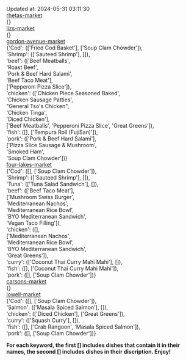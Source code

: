 Updated at: 2024-05-31 03:11:30  
[rhetas-market](https://wisc-housingdining.nutrislice.com/menu/rhetas-market/lunch/2024-05-31)  
{}  
[lizs-market](https://wisc-housingdining.nutrislice.com/menu/lizs-market/lunch/2024-05-31)  
{}  
[gordon-avenue-market](https://wisc-housingdining.nutrislice.com/menu/gordon-avenue-market/lunch/2024-05-31)  
{'Cod': (['Fried Cod Basket'], ['Soup Clam Chowder']),  
 'Shrimp': (['Sauteed Shrimp'], []),  
 'beef': (['Beef Meatballs',  
           'Roast Beef',  
           'Pork & Beef Hard Salami',  
           'Beef Taco Meat'],  
          ['Pepperoni Pizza Slice']),  
 'chicken': (['Chicken Piece Seasoned Baked',  
              'Chicken Sausage Patties',  
              "General Tso's Chicken",  
              'Chicken Tinga',  
              'Diced Chicken'],  
             ['Beef Meatballs', 'Pepperoni Pizza Slice', 'Great Greens']),  
 'fish': ([], ['Tempura Roll (FujiSan)']),  
 'pork': (['Pork & Beef Hard Salami'],  
          ['Pizza Slice Sausage & Mushroom',  
           'Smoked Ham',  
           'Soup Clam Chowder'])}  
[four-lakes-market](https://wisc-housingdining.nutrislice.com/menu/four-lakes-market/lunch/2024-05-31)  
{'Cod': ([], ['Soup Clam Chowder']),  
 'Shrimp': (['Sauteed Shrimp'], []),  
 'Tuna': (['Tuna Salad Sandwich'], []),  
 'beef': (['Beef Taco Meat'],  
          ['Mushroom Swiss Burger',  
           'Mediterranean Nachos',  
           'Mediterranean Rice Bowl',  
           'BYO Mediterranean Sandwich',  
           'Vegan Taco Filling']),  
 'chicken': ([],  
             ['Mediterranean Nachos',  
              'Mediterranean Rice Bowl',  
              'BYO Mediterranean Sandwich',  
              'Great Greens']),  
 'curry': (['Coconut Thai Curry Mahi Mahi'], []),  
 'fish': ([], ['Coconut Thai Curry Mahi Mahi']),  
 'pork': ([], ['Soup Clam Chowder'])}  
[carsons-market](https://wisc-housingdining.nutrislice.com/menu/carsons-market/lunch/2024-05-31)  
{}  
[lowell-market](https://wisc-housingdining.nutrislice.com/menu/lowell-market/lunch/2024-05-31)  
{'Cod': ([], ['Soup Clam Chowder']),  
 'Salmon': (['Masala Spiced Salmon'], []),  
 'chicken': (['Diced Chicken'], ['Great Greens']),  
 'curry': (['Squash Curry'], []),  
 'fish': ([], ['Crab Rangoon', 'Masala Spiced Salmon']),  
 'pork': ([], ['Soup Clam Chowder'])}  
  
**For each keyword, the first [] includes dishes that contain it in their names, the second [] includes dishes in their discription. Enjoy!**  

